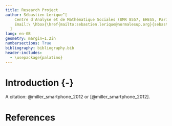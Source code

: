```yaml
---
title: Research Project
author: Sébastien Lerique^[
    Centre d'Analyse et de Mathématique Sociales (UMR 8557, EHESS, Paris), and Centre Marc Bloch (Berlin).
    Email:\ \hbox{\href{mailto:sebastien.lerique@normalesup.org}{sebastien.lerique@normalesup.org}}.
  ]
lang: en-GB
geometry: margin=1.2in
numbersections: True
bibliography: bibliography.bib
header-includes:
  - \usepackage{palatino}
---
```



Introduction {-}
============

A citation: @miller_smartphone_2012 or [@miller_smartphone_2012].

References
==========
